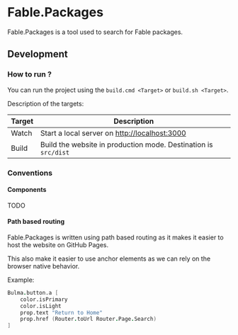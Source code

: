 # Fable.Packages

Fable.Packages is a tool used to search for Fable packages.

## Development

### How to run ?

You can run the project using the `build.cmd <Target>` or `build.sh <Target>`.

Description of the targets:

| Target | Description |
|--------|---|
| Watch | Start a local server on [http://localhost:3000](http://localhost:3000)   |
| Build | Build the website in production mode. Destination is `src/dist`  |

### Conventions

#### Components

TODO

#### Path based routing

Fable.Packages is written using path based routing as it makes it easier to host
the website on GitHub Pages.

This also make it easier to use anchor elements as we can rely on the browser native behavior.

Example:

```fs
Bulma.button.a [
    color.isPrimary
    color.isLight
    prop.text "Return to Home"
    prop.href (Router.toUrl Router.Page.Search)
]
```
